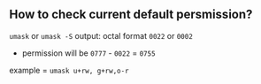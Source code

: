 ## How to check current default persmission?

```umask``` or ```umask -S```
output: octal format ```0022``` or ```0002```  

- permission will be
```0777``` - ```0022``` = ```0755```  

example = ```umask u+rw, g+rw,o-r```  



